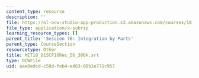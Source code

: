 ```yaml
---
content_type: resource
description: ''
file: https://ol-ocw-studio-app-production.s3.amazonaws.com/courses/18-01sc-single-variable-calculus-fall-2010/aae0edcdc58dfeb4ed6308b1e771c957_MIT18_01SCF10Rec_56_300k.srt
file_type: application/x-subrip
learning_resource_types: []
parent_title: 'Session 76: Integration by Parts'
parent_type: CourseSection
resourcetype: Other
title: MIT18_01SCF10Rec_56_300k.srt
type: OCWFile
uid: aae0edcd-c58d-feb4-ed63-08b1e771c957
---
```

